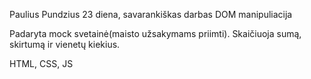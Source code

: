 Paulius Pundzius
23 diena, savarankiškas darbas
DOM manipuliacija

Padaryta mock svetainė(maisto užsakymams priimti). Skaičiuoja sumą, skirtumą ir vienetų kiekius.

HTML, CSS, JS

